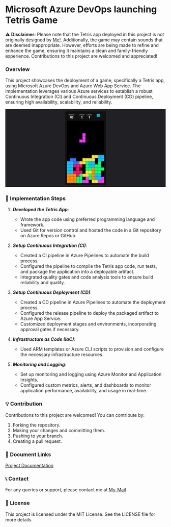 # Microsoft Azure DevOps launching Tetris Game

⚠️ **Disclaimer:** Please note that the Tetris app deployed in this project is not originally designed by [Me!](https://github.com/imharshag). Additionally, the game may contain sounds that are deemed inappropriate. However, efforts are being made to refine and enhance the game, ensuring it maintains a clean and family-friendly experience. Contributions to this project are welcomed and appreciated!

### Overview

This project showcases the deployment of a game, specifically a Tetris app, using Microsoft Azure DevOps and Azure Web App Service. The implementation leverages various Azure services to establish a robust Continuous Integration (CI) and Continuous Deployment (CD) pipeline, ensuring high availability, scalability, and reliability.

![Tetris Game](preview.png)

### 🚀 Implementation Steps

1. ***Developed the Tetris App***:
   - Wrote the app code using preferred programming language and framework.
   - Used Git for version control and hosted the code in a Git repository on Azure Repos or GitHub.

2. ***Setup Continuous Integration (CI)***:
   - Created a CI pipeline in Azure Pipelines to automate the build process.
   - Configured the pipeline to compile the Tetris app code, run tests, and package the application into a deployable artifact.
   - Integrated quality gates and code analysis tools to ensure build reliability and quality.

3. ***Setup Continuous Deployment (CD)***:
   - Created a CD pipeline in Azure Pipelines to automate the deployment process.
   - Configured the release pipeline to deploy the packaged artifact to Azure App Service.
   - Customized deployment stages and environments, incorporating approval gates if necessary.

4. ***Infrastructure as Code (IaC)***:
   - Used ARM templates or Azure CLI scripts to provision and configure the necessary infrastructure resources.

5. ***Monitoring and Logging***:
   - Set up monitoring and logging using Azure Monitor and Application Insights.
   - Configured custom metrics, alerts, and dashboards to monitor application performance, availability, and usage in real-time.

### 💡 Contribution

Contributions to this project are welcomed! You can contribute by:
1. Forking the repository.
2. Making your changes and committing them.
3. Pushing to your branch.
4. Creating a pull request.

### 📜 Document Links
[Project Documentation](https://drive.google.com/file/d/1sLw4O33hZT2X_a2-bsWfUPbFhdCSMI26/view?usp=drive_link)

### 📞 Contact

For any queries or support, please contact me at [My-Mail](harshag3106@gmail.com)

### 📜 License
This project is licensed under the MIT License. See the LICENSE file for more details.



